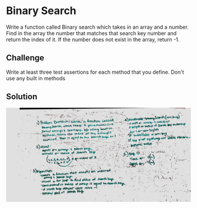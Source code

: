 # Binary Search
Write a function called Binary search which takes in an array and a number. Find in the array the number that matches that search key number and return the index of it. If the number does not exist in the array, return -1.

## Challenge
Write at least three test assertions for each method that you define. Don't use any built in methods

## Solution

![Getting Started](../../assets/array_binary.jpg)
